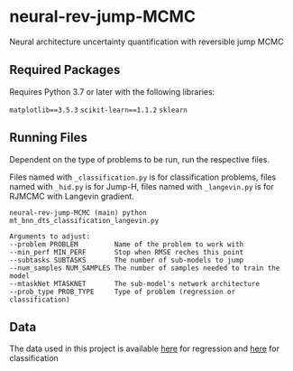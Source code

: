 # neural-rev-jump-MCMC
Neural architecture uncertainty quantification with reversible jump MCMC

## Required Packages

Requires Python 3.7 or later with the following libraries: 

`matplotlib==3.5.3`
`scikit-learn==1.1.2`
`sklearn`

## Running Files

Dependent on the type of problems to be run, run the respective files. 

Files named with `_classification.py` is for classification problems, files named with `_hid.py` is for Jump-H, files named with `_langevin.py` is for RJMCMC with Langevin gradient. 

```{bash}
neural-rev-jump-MCMC (main) python mt_bnn_dts_classification_langevin.py 

Arguments to adjust:
--problem PROBLEM         Name of the problem to work with
--min_perf MIN_PERF       Stop when RMSE reches this point
--subtasks SUBTASKS       The number of sub-models to jump 
--num_samples NUM_SAMPLES The number of samples needed to train the model
--mtaskNet MTASKNET       The sub-model's network architecture
--prob_type PROB_TYPE     Type of problem (regression or classification)
```

## Data

The data used in this project is available [here](https://github.com/DARE-ML/neural-rev-jump-MCMC/tree/main/Data_OneStepAhead) for regression and [here](https://github.com/DARE-ML/neural-rev-jump-MCMC/tree/main/DATA) for classification
